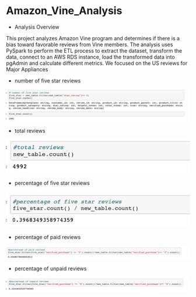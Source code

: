 # Amazon_Vine_Analysis

* Analysis Overview

This project analyzes Amazon Vine program and determines if there is a bias toward favorable reviews from Vine members.
The analysis uses PySpark to perform the ETL process to extract the dataset, transform the data, connect to an AWS RDS instance, load the transformed data into pgAdmin and calculate different metrics.
We focused on the US reviews for Major Appliances

* number of five star reviews

![Alt-Text](https://github.com/ali8261/Amazon_Vine_Analysis/blob/main/images/number%20of%20five%20star%20reviews.png)

* total reviews

![Alt-Text](https://github.com/ali8261/Amazon_Vine_Analysis/blob/main/images/total%20reviews.png)

* percentage of five star reviews

![Alt-Text](https://github.com/ali8261/Amazon_Vine_Analysis/blob/main/images/percentage%20of%20five%20star%20reviews.png)

* percentage of paid reviews

![Alt-Text](https://github.com/ali8261/Amazon_Vine_Analysis/blob/main/images/percentage%20of%20paid%20reviews.png)

* percentage of unpaid reviews

![Alt-Text](https://github.com/ali8261/Amazon_Vine_Analysis/blob/main/images/percentage%20of%20unpaid%20reviews.png)



